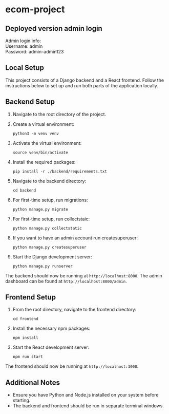 # ecom-project

## Deployed version admin login

Admin login info: \
Username: admin \
Password: admin-admin123

## Local Setup

This project consists of a Django backend and a React frontend. Follow the instructions below to set up and run both parts of the application locally.

## Backend Setup

1. Navigate to the root directory of the project.

2. Create a virtual environment:

    ```
    python3 -m venv venv
    ```

3. Activate the virtual environment:

    ```
    source venv/bin/activate
    ```

4. Install the required packages:

    ```
    pip install -r ./backend/requirements.txt
    ```

5. Navigate to the backend directory:

    ```
    cd backend
    ```

6. For first-time setup, run migrations:
    ```
    python manage.py migrate
    ```
7. For first-time setup, run collectstaic:
    ```
    python manage.py collectstatic
    ```
8. If you want to have an admin account run createsuperuser:
    ```
    python manage.py createsuperuser
    ```
9. Start the Django development server:
    ```
    python manage.py runserver
    ```

The backend should now be running at `http://localhost:8000`.
The admin dashboard can be found at `http://localhost:8000/admin`.

## Frontend Setup

1. From the root directory, navigate to the frontend directory:

    ```
    cd frontend
    ```

2. Install the necessary npm packages:

    ```
    npm install
    ```

3. Start the React development server:
    ```
    npm run start
    ```

The frontend should now be running at `http://localhost:3000`.

## Additional Notes

-   Ensure you have Python and Node.js installed on your system before starting.
-   The backend and frontend should be run in separate terminal windows.
